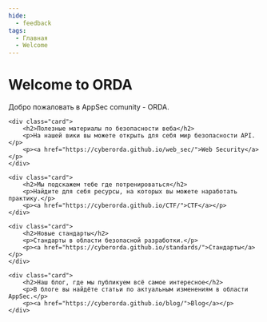 ```yaml
---
hide:
  - feedback
tags:
  - Главная
  - Welcome
---
```



# **Welcome to ORDA**

Добро пожаловать в AppSec comunity - ORDA.

<div class="grid cards">

    <div class="card">
        <h2>Полезные материалы по безопасности веба</h2>
        <p>На нашей вики вы можете открыть для себя мир безопасности API.</p>
        <p><a href="https://cyberorda.github.io/web_sec/">Web Security</a></p>
    </div>

    <div class="card">
        <h2>Мы подскажем тебе где потренироваться</h2>
        <p>Найдите для себя ресурсы, на которых вы можете наработать практику.</p>
        <p><a href="https://cyberorda.github.io/CTF/">CTF</a></p>
    </div>

    <div class="card">
        <h2>Новые стандарты</h2>
        <p>Стандарты в области безопасной разработки.</p>
        <p><a href="https://cyberorda.github.io/standards/">Стандарты</a></p>
    </div>

    <div class="card">
        <h2>Наш блог, где мы публикуем всё самое интересное</h2>
        <p>В блоге вы найдёте статьи по актуальным изменениям в области AppSec.</p>
        <p><a href="https://cyberorda.github.io/blog/">Blog</a></p>
    </div>

</div>
